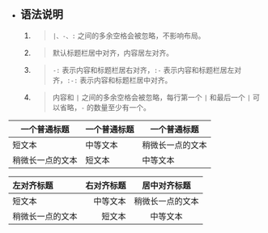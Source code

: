 
- ## 语法说明
    1. > `|、-、:` 之间的多余空格会被忽略，不影响布局。
    1. > 默认标题栏居中对齐，内容居左对齐。
    1. > `-:` 表示内容和标题栏居右对齐，`:-` 表示内容和标题栏居左对齐，`:-:` 表示内容和标题栏居中对齐。
    1. > 内容和 `|` 之间的多余空格会被忽略，每行第一个 `|` 和最后一个 `|` 可以省略，`-` 的数量至少有一个。



| 一个普通标题 | 一个普通标题 | 一个普通标题 |
| ------ | ------ | ------ |
| 短文本 | 中等文本 | 稍微长一点的文本 |
| 稍微长一点的文本 | 短文本 | 中等文本 |



| 左对齐标题 | 右对齐标题 | 居中对齐标题 |
| :------| ------: | :------: |
| 短文本 | 中等文本 | 稍微长一点的文本 |
| 稍微长一点的文本 | 短文本 | 中等文本 |


